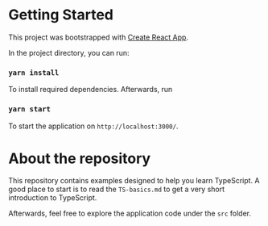 # Getting Started

This project was bootstrapped with [Create React App](https://github.com/facebook/create-react-app).



In the project directory, you can run:

### `yarn install`

To install required dependencies. Afterwards, run

### `yarn start`

To start the application on `http://localhost:3000/`.



# About the repository

This repository contains examples designed to help you learn TypeScript. A good place to start is 
to read the `TS-basics.md` to get a very short introduction to TypeScript.

Afterwards, feel free to explore the application code under the `src` folder.